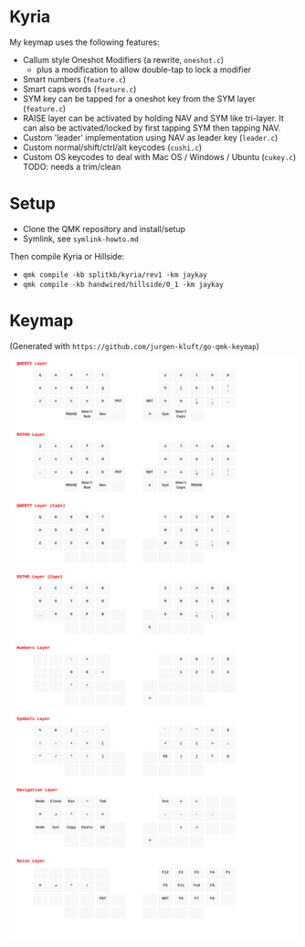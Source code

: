 # Kyria

My keymap uses the following features:
- Callum style Oneshot Modifiers (a rewrite, `oneshot.c`)
  - plus a modification to allow double-tap to lock a modifier
- Smart numbers (`feature.c`)
- Smart caps words (`feature.c`)
- SYM key can be tapped for a oneshot key from the SYM layer (`feature.c`)
- RAISE layer can be activated by holding NAV and SYM like tri-layer.
  It can also be activated/locked by first tapping SYM then tapping NAV.
- Custom 'leader' implementation using NAV as leader key (`leader.c`)
- Custom normal/shift/ctrl/alt keycodes (`cushi.c`)
- Custom OS keycodes to deal with Mac OS / Windows / Ubuntu (`cukey.c`)
  TODO: needs a trim/clean

# Setup

- Clone the QMK repository and install/setup
- Symlink, see `symlink-howto.md`

Then compile Kyria or Hillside:

- `qmk compile -kb splitkb/kyria/rev1 -km jaykay`
- `qmk compile -kb handwired/hillside/0_1 -km jaykay`

# Keymap

(Generated with `https://github.com/jurgen-kluft/go-qmk-keymap`)

![](keymap.svg)
